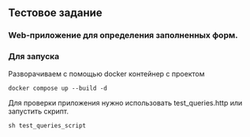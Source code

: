 ## Тестовое задание
### Web-приложение для определения заполненных форм.

### Для запуска
Разворачиваем с помощью docker контейнер с проектом
```shell
docker compose up --build -d
```
Для проверки приложения нужно использовать test_queries.http или запустить скрипт.
```shell
sh test_queries_script
```

